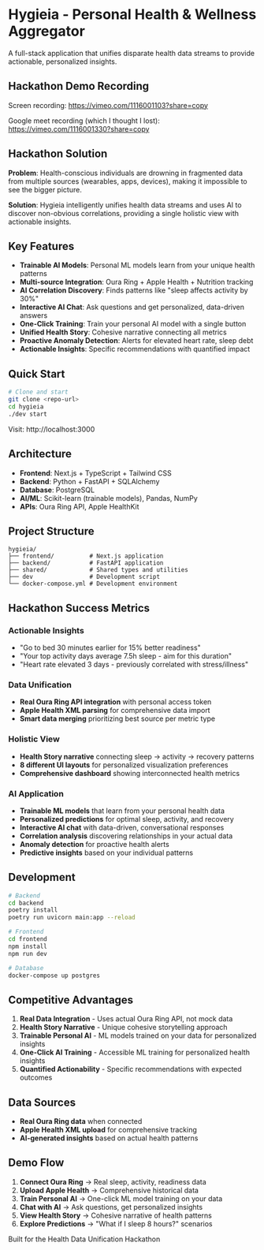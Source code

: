 # Hygieia - Personal Health & Wellness Aggregator

A full-stack application that unifies disparate health data streams to provide actionable, personalized insights.

## Hackathon Demo Recording

Screen recording: https://vimeo.com/1116001103?share=copy

Google meet recording (which I thought I lost): https://vimeo.com/1116001330?share=copy

## Hackathon Solution

**Problem**: Health-conscious individuals are drowning in fragmented data from multiple sources (wearables, apps, devices), making it impossible to see the bigger picture.

**Solution**: Hygieia intelligently unifies health data streams and uses AI to discover non-obvious correlations, providing a single holistic view with actionable insights.

## Key Features

- **Trainable AI Models**: Personal ML models learn from your unique health patterns
- **Multi-source Integration**: Oura Ring + Apple Health + Nutrition tracking
- **AI Correlation Discovery**: Finds patterns like "sleep affects activity by 30%"
- **Interactive AI Chat**: Ask questions and get personalized, data-driven answers
- **One-Click Training**: Train your personal AI model with a single button
- **Unified Health Story**: Cohesive narrative connecting all metrics
- **Proactive Anomaly Detection**: Alerts for elevated heart rate, sleep debt
- **Actionable Insights**: Specific recommendations with quantified impact

## Quick Start

```bash
# Clone and start
git clone <repo-url>
cd hygieia
./dev start
```

Visit: http://localhost:3000

## Architecture

- **Frontend**: Next.js + TypeScript + Tailwind CSS
- **Backend**: Python + FastAPI + SQLAlchemy  
- **Database**: PostgreSQL
- **AI/ML**: Scikit-learn (trainable models), Pandas, NumPy
- **APIs**: Oura Ring API, Apple HealthKit

## Project Structure

```
hygieia/
├── frontend/          # Next.js application
├── backend/           # FastAPI application
├── shared/            # Shared types and utilities
├── dev                # Development script
└── docker-compose.yml # Development environment
```

## Hackathon Success Metrics

### Actionable Insights
- "Go to bed 30 minutes earlier for 15% better readiness"
- "Your top activity days average 7.5h sleep - aim for this duration"
- "Heart rate elevated 3 days - previously correlated with stress/illness"

### Data Unification  
- **Real Oura Ring API integration** with personal access token
- **Apple Health XML parsing** for comprehensive data import
- **Smart data merging** prioritizing best source per metric type

### Holistic View
- **Health Story narrative** connecting sleep → activity → recovery patterns
- **8 different UI layouts** for personalized visualization preferences
- **Comprehensive dashboard** showing interconnected health metrics

### AI Application
- **Trainable ML models** that learn from your personal health data
- **Personalized predictions** for optimal sleep, activity, and recovery
- **Interactive AI chat** with data-driven, conversational responses
- **Correlation analysis** discovering relationships in your actual data
- **Anomaly detection** for proactive health alerts
- **Predictive insights** based on your individual patterns

## Development

```bash
# Backend
cd backend
poetry install
poetry run uvicorn main:app --reload

# Frontend  
cd frontend
npm install
npm run dev

# Database
docker-compose up postgres
```

## Competitive Advantages

1. **Real Data Integration** - Uses actual Oura Ring API, not mock data
2. **Health Story Narrative** - Unique cohesive storytelling approach
3. **Trainable Personal AI** - ML models trained on your data for personalized insights
4. **One-Click AI Training** - Accessible ML training for personalized health insights
5. **Quantified Actionability** - Specific recommendations with expected outcomes

## Data Sources

- **Real Oura Ring data** when connected
- **Apple Health XML upload** for comprehensive tracking
- **AI-generated insights** based on actual health patterns

## Demo Flow

1. **Connect Oura Ring** → Real sleep, activity, readiness data
2. **Upload Apple Health** → Comprehensive historical data  
3. **Train Personal AI** → One-click ML model training on your data
4. **Chat with AI** → Ask questions, get personalized insights
5. **View Health Story** → Cohesive narrative of health patterns
6. **Explore Predictions** → "What if I sleep 8 hours?" scenarios

Built for the Health Data Unification Hackathon
